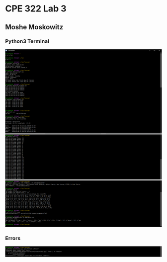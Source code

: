 # CPE 322 Lab 3

## Moshe Moskowitz

### Python3 Terminal

![Image](Images/Lab3_Terminal1.png)
![Image](Images/Lab3_Terminal2.png)
![Image](Images/Lab3_Terminal4.png)

### Errors

![Image](Images/Lab3_Terminal3.png)
